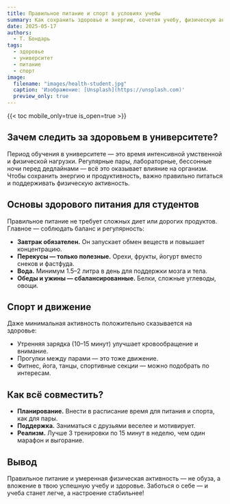 ```yaml
---
title: Правильное питание и спорт в условиях учебы
summary: Как сохранить здоровье и энергию, сочетая учебу, физическую активность и питание
date: 2025-05-17
authors:
  - Т. Бондарь
tags:
  - здоровье
  - университет
  - питание
  - спорт
image:
  filename: "images/health-student.jpg"
  caption: 'Изображение: [Unsplash](https://unsplash.com)'
  preview_only: true
---
```


{{< toc mobile_only=true is_open=true >}}

## Зачем следить за здоровьем в университете?

Период обучения в университете — это время интенсивной умственной и физической нагрузки. Регулярные пары, лабораторные, бессонные ночи перед дедлайнами — всё это оказывает влияние на организм. Чтобы сохранить энергию и продуктивность, важно правильно питаться и поддерживать физическую активность.

## Основы здорового питания для студентов

Правильное питание не требует сложных диет или дорогих продуктов. Главное — соблюдать баланс и регулярность:

- **Завтрак обязателен.** Он запускает обмен веществ и повышает концентрацию.
- **Перекусы — только полезные.** Орехи, фрукты, йогурт вместо снеков и фастфуда.
- **Вода.** Минимум 1.5–2 литра в день для поддержки мозга и тела.
- **Обеды и ужины — сбалансированные.** Белки, сложные углеводы, овощи.

## Спорт и движение

Даже минимальная активность положительно сказывается на здоровье:

- Утренняя зарядка (10–15 минут) улучшает кровообращение и внимание.
- Прогулки между парами — это тоже движение.
- Фитнес, йога, танцы, спортивные секции — можно подобрать по интересам.

## Как всё совместить?

- **Планирование.** Внести в расписание время для питания и спорта, как для пары.
- **Поддержка.** Заниматься с друзьями веселее и мотивирует.
- **Реализм.** Лучше 3 тренировки по 15 минут в неделю, чем один марафон и выгорание.

## Вывод

Правильное питание и умеренная физическая активность — не обуза, а вложение в твою успешную учебу и здоровье. Заботься о себе — и учеба станет легче, а настроение стабильнее!
